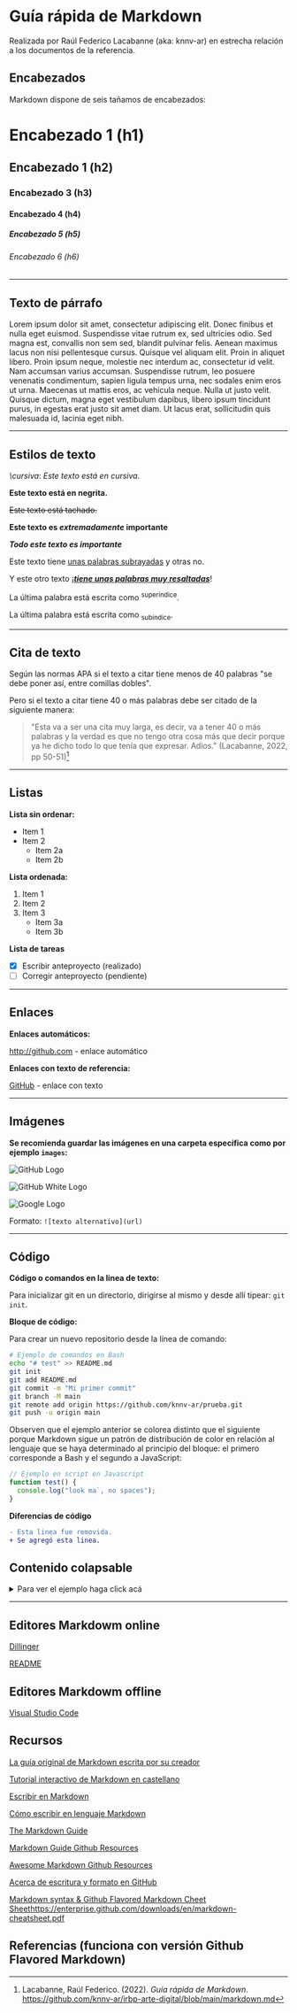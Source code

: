 # Guía rápida de Markdown

Realizada por Raúl Federico Lacabanne (aka: knnv-ar) en estrecha relación a los documentos de la referencia.

## Encabezados

Markdown dispone de seis tañamos de encabezados:

# Encabezado 1 (h1)

## Encabezado 1 (h2)

### Encabezado 3 (h3)

#### Encabezado 4 (h4)

##### Encabezado 5 (h5)

###### Encabezado 6 (h6)

---

## Texto de párrafo

Lorem ipsum dolor sit amet, consectetur adipiscing elit. Donec finibus et nulla eget euismod. Suspendisse vitae rutrum ex, sed ultricies odio. Sed magna est, convallis non sem sed, blandit pulvinar felis. Aenean maximus lacus non nisi pellentesque cursus. Quisque vel aliquam elit. Proin in aliquet libero. Proin ipsum neque, molestie nec interdum ac, consectetur id velit. Nam accumsan varius accumsan. Suspendisse rutrum, leo posuere venenatis condimentum, sapien ligula tempus urna, nec sodales enim eros ut urna. Maecenas ut mattis eros, ac vehicula neque. Nulla ut justo velit. Quisque dictum, magna eget vestibulum dapibus, libero ipsum tincidunt purus, in egestas erat justo sit amet diam. Ut lacus erat, sollicitudin quis malesuada id, lacinia eget nibh.

---

## Estilos de texto

_\cursiva_\: _Este texto está en cursiva._

**Este texto está en negrita.**

~~Este texto está tachado.~~

**Este texto es _extremadamente_ importante**

**_Todo este texto es importante_**

Este texto tiene <u>unas palabras subrayadas</u> y otras no.

Y este otro texto ¡<u>**_tiene unas palabras muy resaltadas_**</u>!

La última palabra está escrita como <sup>superíndice</sup>.

La última palabra está escrita como <sub>subíndice</sub>.

---

## Cita de texto

Según las normas APA si el texto a citar tiene menos de 40 palabras "se debe poner así, entre comillas dobles".

Pero si el texto a citar tiene 40 o más palabras debe ser citado de la siguiente manera:

> "Esta va a ser una cita muy larga, es decir, va a tener 40 o más palabras y la verdad es que no tengo otra cosa más que decir porque ya he dicho todo lo que tenía que expresar. Adios." (Lacabanne, 2022, pp 50-51)[^nota01]

---

## Listas

**Lista sin ordenar:**

- Item 1
- Item 2
  - Item 2a
  - Item 2b

**Lista ordenada:**

1. Item 1
2. Item 2
3. Item 3
   - Item 3a
   - Item 3b

**Lista de tareas**

* [x] Escribir anteproyecto (realizado)
* [ ] Corregir anteproyecto (pendiente)

---

## Enlaces

**Enlaces automáticos:**

http://github.com - enlace automático

**Enlaces con texto de referencia:**

[GitHub](http://github.com) - enlace con texto

---

## Imágenes

**Se recomienda guardar las imágenes en una carpeta específica como por ejemplo `images`:**

![GitHub Logo](/images/GitHub_Logo.png)

![GitHub White Logo](/images/GitHub_Logo_White.png)

![Google Logo](/images/google-logo-6.png)

Formato: `![texto alternativo](url)`

---

## Código

**Código o comandos en la linea de texto:**

Para inicializar git en un directorio, dirigirse al mismo y desde allí tipear: `git init`.

**Bloque de código:**

Para crear un nuevo repositorio desde la línea de comando:

```bash
# Ejemplo de comandos en Bash
echo "# test" >> README.md
git init
git add README.md
git commit -m "Mi primer commit"
git branch -M main
git remote add origin https://github.com/knnv-ar/prueba.git
git push -u origin main
```

Observen que el ejemplo anterior se colorea distinto que el siguiente porque Markdown sigue un patrón de distribución de color en relación al lenguaje que se haya determinado al principio del bloque: el primero corresponde a Bash y el segundo a JavaScript:

```js
// Ejemplo en script en Javascript
function test() {
  console.log("look ma`, no spaces");
}
```

**Diferencias de código**

```diff
- Esta linea fue removida.
+ Se agregó esta linea.
```

## Contenido colapsable
   
<details>
  <summary>Para ver el ejemplo haga click acá</summary>
  
  ### Título
  1. Foo
  2. Bar
     * Baz
     * Qux

  ### El código

  ```js
  function logSomething(something) {
    console.log('Something', something);
  }
  ```
</details>

---

## Editores Markdowm online

[Dillinger](https://dillinger.io/)

[README](https://readme.so/es)

## Editores Markdowm offline

[Visual Studio Code](https://code.visualstudio.com/)

## Recursos

[La guía original de Markdown escrita por su creador](https://daringfireball.net/projects/markdown/)

[Tutorial interactivo de Markdown en castellano](https://www.markdowntutorial.com/es/)

[Escribir en Markdown](https://www.argentina.gob.ar/contenidosdigitales/markdown)

[Cómo escribir en lenguaje Markdown](https://www.buenosaires.gob.ar/jefaturadegabinete/innovacion/experiencia-digital/contenidos-digitales/como-escribir-en-markdown)

[The Markdown Guide](https://www.markdownguide.org/)

[Markdown Guide Github Resources](https://github.com/mattcone/markdown-guide)

[Awesome Markdown Github Resources](https://github.com/mundimark/awesome-markdown)

[Acerca de escritura y formato en GitHub](https://docs.github.com/es/get-started/writing-on-github/getting-started-with-writing-and-formatting-on-github/about-writing-and-formatting-on-github)

[Markdown syntax & Github Flavored Markdown Cheet Sheet]()https://enterprise.github.com/downloads/en/markdown-cheatsheet.pdf

## Referencias (funciona con versión Github Flavored Markdown)

[^nota01]: Lacabanne, Raúl Federico. (2022). _Guía rápida de Markdown_. https://github.com/knnv-ar/irbp-arte-digital/blob/main/markdown.md